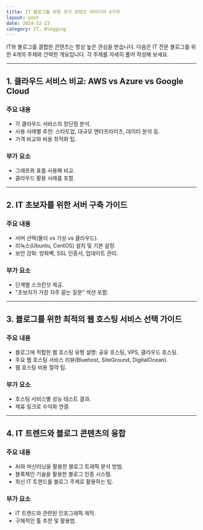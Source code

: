 ```yaml
---
title: IT 블로그를 위한 추가 콘텐츠 아이디어 4가지
layout: post
date: 2024-12-23
category: IT, Blogging
---
```


IT와 블로그를 결합한 콘텐츠는 항상 높은 관심을 받습니다. 다음은 IT 전문 블로그를 위한 4개의 주제와 간략한 개요입니다. 각 주제를 자세히 풀어 작성해 보세요.

---

## 1. 클라우드 서비스 비교: AWS vs Azure vs Google Cloud

### 주요 내용
- 각 클라우드 서비스의 장단점 분석.
- 사용 사례별 추천: 스타트업, 대규모 엔터프라이즈, 데이터 분석 등.
- 가격 비교와 비용 최적화 팁.

### 부가 요소
- 그래프와 표를 사용해 비교.
- 클라우드 활용 사례를 포함.

---

## 2. IT 초보자를 위한 서버 구축 가이드

### 주요 내용
- 서버 선택(물리 vs 가상 vs 클라우드).
- 리눅스(Ubuntu, CentOS) 설치 및 기본 설정.
- 보안 강화: 방화벽, SSL 인증서, 업데이트 관리.

### 부가 요소
- 단계별 스크린샷 제공.
- "초보자가 가장 자주 묻는 질문" 섹션 포함.

---

## 3. 블로그를 위한 최적의 웹 호스팅 서비스 선택 가이드

### 주요 내용
- 블로그에 적합한 웹 호스팅 유형 설명: 공유 호스팅, VPS, 클라우드 호스팅.
- 주요 웹 호스팅 서비스 리뷰(Bluehost, SiteGround, DigitalOcean).
- 웹 호스팅 비용 절약 팁.

### 부가 요소
- 호스팅 서비스별 성능 테스트 결과.
- 제휴 링크로 수익화 연결.

---

## 4. IT 트렌드와 블로그 콘텐츠의 융합

### 주요 내용
- AI와 머신러닝을 활용한 블로그 트래픽 분석 방법.
- 블록체인 기술을 활용한 블로그 인증 시스템.
- 최신 IT 트렌드를 블로그 주제로 활용하는 팁.

### 부가 요소
- IT 트렌드와 관련된 인포그래픽 제작.
- 구체적인 툴 추천 및 활용법.